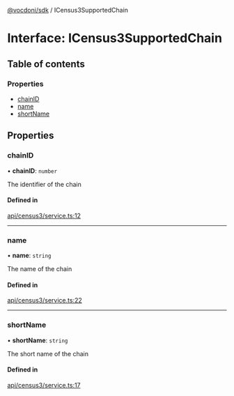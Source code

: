 [@vocdoni/sdk](/sdk) / ICensus3SupportedChain

# Interface: ICensus3SupportedChain

## Table of contents

### Properties

- [chainID](ICensus3SupportedChain#chainid)
- [name](ICensus3SupportedChain#name)
- [shortName](ICensus3SupportedChain#shortname)

## Properties

### chainID

• **chainID**: `number`

The identifier of the chain

#### Defined in

[api/census3/service.ts:12](https://github.com/vocdoni/vocdoni-sdk/blob/9c64446/src/api/census3/service.ts#L12)

___

### name

• **name**: `string`

The name of the chain

#### Defined in

[api/census3/service.ts:22](https://github.com/vocdoni/vocdoni-sdk/blob/9c64446/src/api/census3/service.ts#L22)

___

### shortName

• **shortName**: `string`

The short name of the chain

#### Defined in

[api/census3/service.ts:17](https://github.com/vocdoni/vocdoni-sdk/blob/9c64446/src/api/census3/service.ts#L17)
